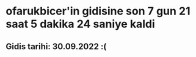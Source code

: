 # ofarukbicer'in gidisine son 7 gun 21 saat 5 dakika 24 saniye kaldi

## Gidis tarihi: 30.09.2022 :(